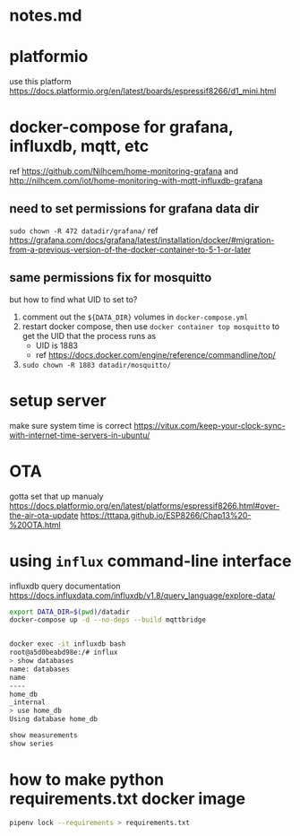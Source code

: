 # notes.md

# platformio
use this platform https://docs.platformio.org/en/latest/boards/espressif8266/d1_mini.html

# docker-compose for grafana, influxdb, mqtt, etc
ref https://github.com/Nilhcem/home-monitoring-grafana and http://nilhcem.com/iot/home-monitoring-with-mqtt-influxdb-grafana

## need to set permissions for grafana data dir 
`sudo chown -R 472 datadir/grafana/`
ref https://grafana.com/docs/grafana/latest/installation/docker/#migration-from-a-previous-version-of-the-docker-container-to-5-1-or-later

## same permissions fix for mosquitto
but how to find what UID to set to?
1. comment out the `${DATA_DIR}` volumes in `docker-compose.yml`
2. restart docker compose, then use `docker container top mosquitto` to get the UID that the process runs as
   * UID is 1883
   * ref https://docs.docker.com/engine/reference/commandline/top/
3. `sudo chown -R 1883 datadir/mosquitto/`


# setup server
make sure system time is correct https://vitux.com/keep-your-clock-sync-with-internet-time-servers-in-ubuntu/

# OTA
gotta set that up manualy
https://docs.platformio.org/en/latest/platforms/espressif8266.html#over-the-air-ota-update
https://tttapa.github.io/ESP8266/Chap13%20-%20OTA.html


# using `influx` command-line interface
influxdb query documentation https://docs.influxdata.com/influxdb/v1.8/query_language/explore-data/
```bash
export DATA_DIR=$(pwd)/datadir
docker-compose up -d --no-deps --build mqttbridge


docker exec -it influxdb bash
root@a5d0beabd98e:/# influx
> show databases
name: databases
name
----
home_db
_internal
> use home_db
Using database home_db

show measurements
show series

```

# how to make python requirements.txt docker image
```bash
pipenv lock --requirements > requirements.txt
```


